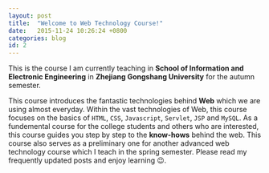 ```yaml
---
layout: post
title:  "Welcome to Web Technology Course!"
date:   2015-11-24 10:26:24 +0800
categories: blog
id: 2
---
```

This is the course I am currently teaching in **School of Information and Electronic Engineering** in **Zhejiang Gongshang University** for the autumn semester. 

This course introduces the fantastic technologies behind **Web** which we are using almost everyday. Within the vast technologies of Web, this course focuses on the basics of `HTML`, `CSS`, `Javascript`, `Servlet`, `JSP` and `MySQL`. As a fundemental course for the college students and others who are interested, this course guides you step by step to the **know-hows** behind the web. This course also serves as a preliminary one for another advanced web technology course which I teach in the spring semester. Please read my frequently updated posts and enjoy learning :wink:.






